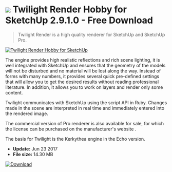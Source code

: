 # ![](https://cdn.softexe.net/static/icon/e/twilight-render-hobby-for-sketchup-10969.png) Twilight Render Hobby for SketchUp 2.9.1.0 - Free Download

> Twilight Render is a high quality renderer for SketchUp and SketchUp Pro.

[![Twilight Render Hobby for SketchUp](https:https://tse1.mm.bing.net/th?id=OIP.U-kri1GpTrh5B-SdelHzeAHaHq&pid=Api)](https://softexe.net/win/multimedia/image-viewer/twilight-render-hobby-for-sketchup:pRafa.html)

The engine provides high realistic reflections and rich scene lighting, it is well integrated with SketchUp and ensures that the geometry of the models will not be disturbed and no material will be lost along the way. Instead of forms with many numbers, it provides several quick pre-defined settings that will allow you to get the desired results without reading professional literature. In addition, it allows you to work on layers and render only some content. 
 
 
 Twilight communicates with SketchUp using the script API in Ruby. Changes made in the scene are interpreted in real time and immediately entered into the rendered image. 
 
 The commercial version of Pro renderer is also available for sale, for which the license can be purchased on the manufacturer's website .
 
 The basis for Twilight is the Kerkythea engine in the Echo version.


- **Update:** Jun 23 2017
- **File size:** 14.30 MB

[![Download](https://cdn.softexe.net/static/img/download.png)](https://softexe.net/win/multimedia/image-viewer/twilight-render-hobby-for-sketchup:pRafa.html)

